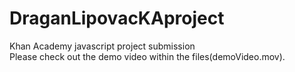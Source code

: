 # DraganLipovacKAproject</br>
Khan Academy javascript project submission </br>
Please check out the demo video within the files(demoVideo.mov).
